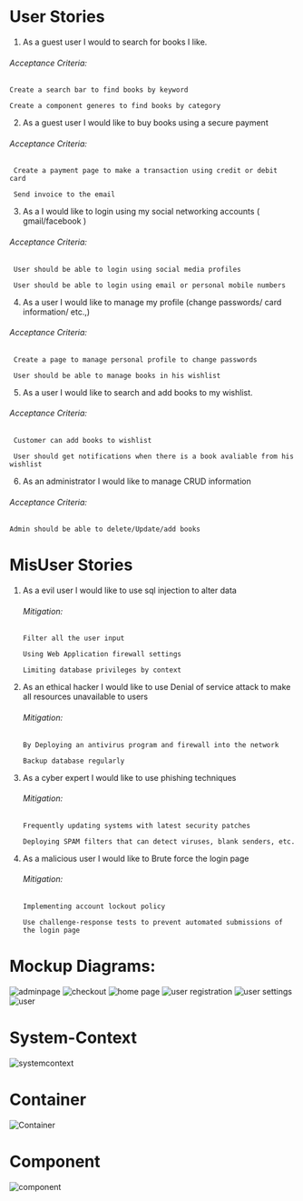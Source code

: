 # User Stories

 1. As a guest user I would to search for books I like.
 
 ###### Acceptance Criteria:
    
    Create a search bar to find books by keyword
    
    Create a component generes to find books by category 

 2. As a guest user I would like to buy books using a secure payment
 
  ###### Acceptance Criteria:
  
     Create a payment page to make a transaction using credit or debit card
     
     Send invoice to the email
  
 3. As a I would like to login using my social networking accounts ( gmail/facebook )
 
  ###### Acceptance Criteria:
  
     User should be able to login using social media profiles 
     
     User should be able to login using email or personal mobile numbers
     
 4. As a user I would like to manage my profile (change passwords/ card information/ etc.,)
 
  ###### Acceptance Criteria:
  
     Create a page to manage personal profile to change passwords 
     
     User should be able to manage books in his wishlist 
     
 5. As a user I would like to search and add books to my wishlist.
 
  ###### Acceptance Criteria:
  
     Customer can add books to wishlist
     
     User should get notifications when there is a book avaliable from his wishlist

 6. As an administrator I would like to manage CRUD information

 ###### Acceptance Criteria:
 
    Admin should be able to delete/Update/add books 

# MisUser Stories

1. As a evil user I would like to use sql injection to alter data

    ###### Mitigation:

       Filter all the user input
   
       Using Web Application firewall settings 
   
       Limiting database privileges by context
   
2. As an ethical hacker I would like to use Denial of service attack to make all resources unavailable to users

    ###### Mitigation:

       By Deploying an antivirus program and firewall into the network
   
       Backup database regularly
   
3. As a cyber expert I would like to use phishing techniques

    ###### Mitigation:

       Frequently updating systems with latest security patches
   
       Deploying SPAM filters that can detect viruses, blank senders, etc.


4. As a malicious user I would like to Brute force the login page

    ###### Mitigation:

       Implementing account lockout policy 
   
       Use challenge-response tests to prevent automated submissions of the login page

# Mockup Diagrams:

![adminpage](https://user-images.githubusercontent.com/31106457/32411394-6e66180c-c1a7-11e7-94ca-5ac234cc0ddf.PNG)
![checkout](https://user-images.githubusercontent.com/31106457/32411395-6e8120b6-c1a7-11e7-8be7-7516f5060bc3.PNG)
![home page](https://user-images.githubusercontent.com/31106457/32411396-6e967452-c1a7-11e7-9e25-71251d19867c.PNG)
![user registration](https://user-images.githubusercontent.com/31106457/32411397-6eaa1f66-c1a7-11e7-965d-07dfc615efba.PNG)
![user settings](https://user-images.githubusercontent.com/31106457/32411398-6ebf016a-c1a7-11e7-9d7a-f2e025065b0c.PNG)
![user](https://user-images.githubusercontent.com/31106457/32411399-6eeaeeec-c1a7-11e7-9635-9781edf9d45c.PNG)
# System-Context
![systemcontext](https://github.com/swrp/BookStore-App/blob/master/docs/images/systemcontext.PNG)
# Container
![Container](https://github.com/swrp/BookStore-App/blob/master/docs/images/Container.PNG)
# Component
![component](https://github.com/swrp/BookStore-App/blob/master/docs/images/component.PNG)
